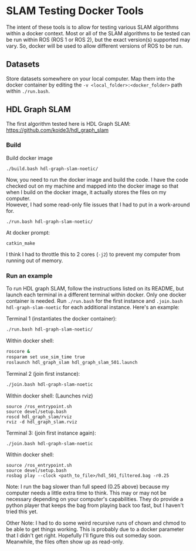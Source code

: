# SLAM Testing Docker Tools
The intent of these tools is to allow for testing various SLAM algorithms 
within a docker context.  Most or all of the SLAM algorithms to be tested
can be run within ROS (ROS 1 or ROS 2), but the exact version(s) supported
may vary.  So, docker will be used to allow different versions of ROS to be
run.  

## Datasets
Store datasets somewhere on your local computer.  Map them into the docker
container by editing the `-v <local_folder>:<docker_folder>` path within 
`./run.bash`.

## HDL Graph SLAM
The first algorithm tested here is HDL Graph SLAM: 
https://github.com/koide3/hdl_graph_slam

### Build
Build docker image
```
./build.bash hdl-graph-slam-noetic/
```

Now, you need to run the docker image and build the code.  I have the code
checked out on my machine and mapped into the docker image so that when I
build on the docker image, it actually stores the files on my computer.  
However, I had some read-only file issues that I had to put in a work-around 
for.  

```
./run.bash hdl-graph-slam-noetic/
```
At docker prompt:
```
catkin_make
```

I think I had to throttle this to 2 cores (`-j2`) to prevent my computer 
from running out of memory.  


### Run an example
To run HDL graph SLAM, follow the instructions listed on its README, but
launch each terminal in a different terminal within docker.  Only one docker
container is needed.  Run `./run.bash` for the first instance and 
`.join.bash hdl-graph-slam-noetic` for each additional instance.  Here's 
an example:

Terminal 1 (instantiates the docker container):
```bash
./run.bash hdl-graph-slam-noetic/
```
Within docker shell:
```bash
roscore &
rosparam set use_sim_time true
roslaunch hdl_graph_slam hdl_graph_slam_501.launch
```

Terminal 2 (join first instance):
```bash
./join.bash hdl-graph-slam-noetic
```
Within docker shell: (Launches rviz)
```
source /ros_entrypoint.sh
source devel/setup.bash
roscd hdl_graph_slam/rviz
rviz -d hdl_graph_slam.rviz
```

Terminal 3: (join first instance again):
```bash
./join.bash hdl-graph-slam-noetic
```
Within docker shell:
```
source /ros_entrypoint.sh
source devel/setup.bash
rosbag play --clock <path_to_file>/hdl_501_filtered.bag -r0.25
```
Note: I run the bag slower than full speed (0.25 above) because my computer 
needs a little extra time to think.  This may or may not be necessary depending 
on your computer's capabilities.  They do provide a python player that
keeps the bag from playing back too fast, but I haven't tried this yet.  

Other Note: I had to do some weird recursive runs of chown and chmod to be
able to get things working.  This is probably due to a docker parameter 
that I didn't get right.  Hopefully I'll figure this out someday soon.  
Meanwhile, the files often show up as read-only.  
